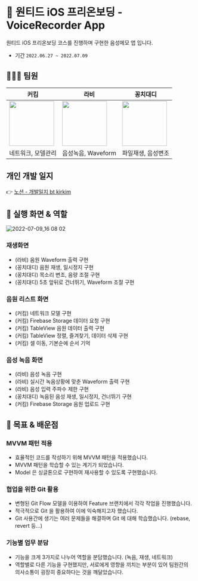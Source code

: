 
# 🍏 원티드 iOS 프리온보딩 - VoiceRecorder App

원티드 iOS 프리온보딩 코스를 진행하며 구현한 음성메모 앱 입니다.

- 기간 `2022.06.27 ~ 2022.07.09`

## 👨🏻‍💻 팀원

|커킴|라비|꽁치대디|
|---|---|---|
|<a href="https://github.com/kirkim"><img src="https://avatars.githubusercontent.com/u/72755750?v=4" width="120px"/></a>|<a href="https://github.com/zoa0945"><img src="https://avatars.githubusercontent.com/u/51810980?v=4" width="120px"/></a>|<a href="https://github.com/trumanfromkorea"><img src="https://avatars.githubusercontent.com/u/55919701?v=4" width="120px"/></a>|
|네트워크, 모델관리|음성녹음, Waveform|파일재생, 음성변조|

## 개인 개발 일지
👉  <a href="https://inquisitive-mandrill-30f.notion.site/1-Voice-Recoder-TIL-5f029d27f5c74841a5be98f8c5e725a4">노션 - 개발일지 bt kirkim</a>

## 📱 실행 화면 & 역할
![2022-07-09_16 08 02](https://user-images.githubusercontent.com/55919701/178095804-ba8f1980-6e9f-4d49-a2cf-3a4d3d799b53.png)

### 재생화면
- (라비) 음원 Waveform 출력 구현
- (꽁치대디) 음원 재생, 일시정지 구현
- (꽁치대디) 목소리 변조, 음량 조절 구현
- (꽁치대디) 5초 앞뒤로 건너뛰기, Waveform 조절 구현

### 음원 리스트 화면
- (커킴) 네트워크 모델 구현
- (커킴) Firebase Storage 데이터 요청 구현
- (커킴) TableView 음원 데이터 출력 구현
- (커킴) TableView 정렬, 즐겨찾기, 데이터 삭제 구현
- (커킴) 셀 이동, 기본순에 순서 기억

### 음성 녹음 화면
- (라비) 음성 녹음 구현
- (라비) 실시간 녹음상황에 맞춘 Waveform 출력 구현
- (라비) 음성 입력 주파수 제한 구현
- (꽁치대디) 녹음된 음성 재생, 일시정지, 건너뛰기 구현
- (커킴) Firebase Storage 음원 업로드 구현 

## 📝 목표 & 배운점
### MVVM 패턴 적용
- 효율적인 코드를 작성하기 위해 MVVM 패턴을 적용했습니다.
- MVVM 패턴을 학습할 수 있는 계기가 되었습니다. 
- Model 은 싱글톤으로 구현하여 재사용할 수 있도록 구현했습니다.

### 협업을 위한 Git 활용
- 변형된 Git Flow 모델을 이용하여 Feature 브랜치에서 각각 작업을 진행했습니다.
- 적극적으로 Git 을 활용하여 이에 익숙해지고자 했습니다.
- Git 사용간에 생기는 여러 문제들을 해결하며 Git 에 대해 학습했습니다. (rebase, revert 등...)

### 기능별 업무 분담
- 기능을 크게 3가지로 나누어 역할을 분담했습니다. (녹음, 재생, 네트워크)
- 역할별로 다른 기능을 구현했지만, 서로에게 영향을 끼치는 부분이 있어 팀원간의 의사소통이 굉장히 중요하다는 것을 깨달았습니다.
